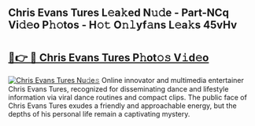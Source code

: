 ## Chris Evans Tures L𝚎a𝚔ed N𝚞𝚍e - Part-NCq Vi𝚍𝚎o P𝚑𝚘tos - H𝚘𝚝 O𝚗𝚕yf𝚊ns L𝚎a𝚔s 45vHv

# <h2><a href="http://kfdb43r.oniu.top/?m=Chris+Evans+Tures">🔗👉 🔴 Chris Evans Tures P𝚑ot𝚘𝚜 V𝚒d𝚎o</a></h2>

[![Chris Evans Tures Nu𝚍e𝚜](https://i.imgur.com/0qMVB7G.gif)](http://kfdb43r.oniu.top/?m=Chris+Evans+Tures)
Online innovator and multimedia entertainer Chris Evans Tures, recognized for disseminating dance and lifestyle information via viral dance routines and compact clips. The public face of Chris Evans Tures exudes a friendly and approachable energy, but the depths of his personal life remain a captivating mystery.  
